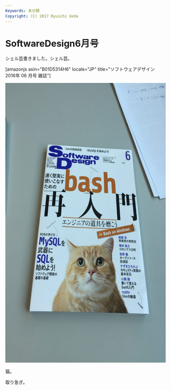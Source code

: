 ```yaml
---
Keywords: 未分類
Copyright: (C) 2017 Ryuichi Ueda
---
```


# SoftwareDesign6月号
シェル芸書きました。シェル芸。

[amazonjs asin="B01D5314H6" locale="JP" title="ソフトウェアデザイン 2016年 06 月号 雑誌"]

<a href="2016-05-19-09.29.58-e1463622499273.jpg"><img src="2016-05-19-09.29.58-e1463622499273-768x1024.jpg" alt="2016-05-19 09.29.58" width="660" height="880" class="aligncenter size-large wp-image-8326" /></a>

猫。

取り急ぎ。

